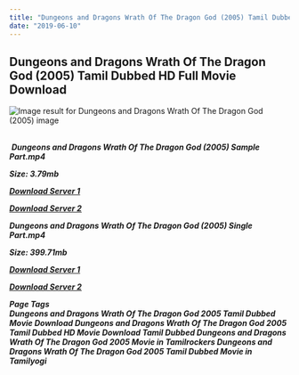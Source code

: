 ```yaml
---
title: "Dungeons and Dragons Wrath Of The Dragon God (2005) Tamil Dubbed HD Full Movie Download"
date: "2019-06-10"
---
```


## Dungeons and Dragons Wrath Of The Dragon God (2005) Tamil Dubbed HD Full Movie Download

![Image result for Dungeons and Dragons Wrath Of The Dragon God (2005)  image](https://pics.filmaffinity.com/dungeons_and_dragons_wrath_of_the_dragon_god_dungeons_dragons_2_the_elemental_might-386421755-large.jpg) 

 _**Dungeons and Dragons Wrath Of The Dragon God (2005) Sample Part.mp4**_

_**Size: 3.79mb**_

[_**Download Server 1**_](http://du.wetransfer.vip/files/Tamil{c159298fb141cbadc7232f68964181f47c3dba5abf1fc31c2462b14f0846cd70}20Dubbed{c159298fb141cbadc7232f68964181f47c3dba5abf1fc31c2462b14f0846cd70}20Movies/Tamil{c159298fb141cbadc7232f68964181f47c3dba5abf1fc31c2462b14f0846cd70}20Dubbed{c159298fb141cbadc7232f68964181f47c3dba5abf1fc31c2462b14f0846cd70}20Collections/Dungeons{c159298fb141cbadc7232f68964181f47c3dba5abf1fc31c2462b14f0846cd70}20and{c159298fb141cbadc7232f68964181f47c3dba5abf1fc31c2462b14f0846cd70}20Dragons{c159298fb141cbadc7232f68964181f47c3dba5abf1fc31c2462b14f0846cd70}20Duology{c159298fb141cbadc7232f68964181f47c3dba5abf1fc31c2462b14f0846cd70}20Collections/Dungeons{c159298fb141cbadc7232f68964181f47c3dba5abf1fc31c2462b14f0846cd70}20and{c159298fb141cbadc7232f68964181f47c3dba5abf1fc31c2462b14f0846cd70}20Dragons{c159298fb141cbadc7232f68964181f47c3dba5abf1fc31c2462b14f0846cd70}20Wrath{c159298fb141cbadc7232f68964181f47c3dba5abf1fc31c2462b14f0846cd70}20Of{c159298fb141cbadc7232f68964181f47c3dba5abf1fc31c2462b14f0846cd70}20The{c159298fb141cbadc7232f68964181f47c3dba5abf1fc31c2462b14f0846cd70}20Dragon{c159298fb141cbadc7232f68964181f47c3dba5abf1fc31c2462b14f0846cd70}20God{c159298fb141cbadc7232f68964181f47c3dba5abf1fc31c2462b14f0846cd70}20(2005)/Dungeons{c159298fb141cbadc7232f68964181f47c3dba5abf1fc31c2462b14f0846cd70}20and{c159298fb141cbadc7232f68964181f47c3dba5abf1fc31c2462b14f0846cd70}20Dragons{c159298fb141cbadc7232f68964181f47c3dba5abf1fc31c2462b14f0846cd70}20Wrath{c159298fb141cbadc7232f68964181f47c3dba5abf1fc31c2462b14f0846cd70}20Of{c159298fb141cbadc7232f68964181f47c3dba5abf1fc31c2462b14f0846cd70}20The{c159298fb141cbadc7232f68964181f47c3dba5abf1fc31c2462b14f0846cd70}20Dragon{c159298fb141cbadc7232f68964181f47c3dba5abf1fc31c2462b14f0846cd70}20God{c159298fb141cbadc7232f68964181f47c3dba5abf1fc31c2462b14f0846cd70}20(2005){c159298fb141cbadc7232f68964181f47c3dba5abf1fc31c2462b14f0846cd70}20Sample{c159298fb141cbadc7232f68964181f47c3dba5abf1fc31c2462b14f0846cd70}20HD.mp4)

[_**Download Server 2**_](http://du.wetransfer.vip/files/Tamil{c159298fb141cbadc7232f68964181f47c3dba5abf1fc31c2462b14f0846cd70}20Dubbed{c159298fb141cbadc7232f68964181f47c3dba5abf1fc31c2462b14f0846cd70}20Movies/Tamil{c159298fb141cbadc7232f68964181f47c3dba5abf1fc31c2462b14f0846cd70}20Dubbed{c159298fb141cbadc7232f68964181f47c3dba5abf1fc31c2462b14f0846cd70}20Collections/Dungeons{c159298fb141cbadc7232f68964181f47c3dba5abf1fc31c2462b14f0846cd70}20and{c159298fb141cbadc7232f68964181f47c3dba5abf1fc31c2462b14f0846cd70}20Dragons{c159298fb141cbadc7232f68964181f47c3dba5abf1fc31c2462b14f0846cd70}20Duology{c159298fb141cbadc7232f68964181f47c3dba5abf1fc31c2462b14f0846cd70}20Collections/Dungeons{c159298fb141cbadc7232f68964181f47c3dba5abf1fc31c2462b14f0846cd70}20and{c159298fb141cbadc7232f68964181f47c3dba5abf1fc31c2462b14f0846cd70}20Dragons{c159298fb141cbadc7232f68964181f47c3dba5abf1fc31c2462b14f0846cd70}20Wrath{c159298fb141cbadc7232f68964181f47c3dba5abf1fc31c2462b14f0846cd70}20Of{c159298fb141cbadc7232f68964181f47c3dba5abf1fc31c2462b14f0846cd70}20The{c159298fb141cbadc7232f68964181f47c3dba5abf1fc31c2462b14f0846cd70}20Dragon{c159298fb141cbadc7232f68964181f47c3dba5abf1fc31c2462b14f0846cd70}20God{c159298fb141cbadc7232f68964181f47c3dba5abf1fc31c2462b14f0846cd70}20(2005)/Dungeons{c159298fb141cbadc7232f68964181f47c3dba5abf1fc31c2462b14f0846cd70}20and{c159298fb141cbadc7232f68964181f47c3dba5abf1fc31c2462b14f0846cd70}20Dragons{c159298fb141cbadc7232f68964181f47c3dba5abf1fc31c2462b14f0846cd70}20Wrath{c159298fb141cbadc7232f68964181f47c3dba5abf1fc31c2462b14f0846cd70}20Of{c159298fb141cbadc7232f68964181f47c3dba5abf1fc31c2462b14f0846cd70}20The{c159298fb141cbadc7232f68964181f47c3dba5abf1fc31c2462b14f0846cd70}20Dragon{c159298fb141cbadc7232f68964181f47c3dba5abf1fc31c2462b14f0846cd70}20God{c159298fb141cbadc7232f68964181f47c3dba5abf1fc31c2462b14f0846cd70}20(2005){c159298fb141cbadc7232f68964181f47c3dba5abf1fc31c2462b14f0846cd70}20Sample{c159298fb141cbadc7232f68964181f47c3dba5abf1fc31c2462b14f0846cd70}20HD.mp4)

_**Dungeons and Dragons Wrath Of The Dragon God (2005) Single Part.mp4**_

_**Size: 399.71mb**_

[_**Download Server 1**_](http://du.wetransfer.vip/files/Tamil{c159298fb141cbadc7232f68964181f47c3dba5abf1fc31c2462b14f0846cd70}20Dubbed{c159298fb141cbadc7232f68964181f47c3dba5abf1fc31c2462b14f0846cd70}20Movies/Tamil{c159298fb141cbadc7232f68964181f47c3dba5abf1fc31c2462b14f0846cd70}20Dubbed{c159298fb141cbadc7232f68964181f47c3dba5abf1fc31c2462b14f0846cd70}20Collections/Dungeons{c159298fb141cbadc7232f68964181f47c3dba5abf1fc31c2462b14f0846cd70}20and{c159298fb141cbadc7232f68964181f47c3dba5abf1fc31c2462b14f0846cd70}20Dragons{c159298fb141cbadc7232f68964181f47c3dba5abf1fc31c2462b14f0846cd70}20Duology{c159298fb141cbadc7232f68964181f47c3dba5abf1fc31c2462b14f0846cd70}20Collections/Dungeons{c159298fb141cbadc7232f68964181f47c3dba5abf1fc31c2462b14f0846cd70}20and{c159298fb141cbadc7232f68964181f47c3dba5abf1fc31c2462b14f0846cd70}20Dragons{c159298fb141cbadc7232f68964181f47c3dba5abf1fc31c2462b14f0846cd70}20Wrath{c159298fb141cbadc7232f68964181f47c3dba5abf1fc31c2462b14f0846cd70}20Of{c159298fb141cbadc7232f68964181f47c3dba5abf1fc31c2462b14f0846cd70}20The{c159298fb141cbadc7232f68964181f47c3dba5abf1fc31c2462b14f0846cd70}20Dragon{c159298fb141cbadc7232f68964181f47c3dba5abf1fc31c2462b14f0846cd70}20God{c159298fb141cbadc7232f68964181f47c3dba5abf1fc31c2462b14f0846cd70}20(2005)/Dungeons{c159298fb141cbadc7232f68964181f47c3dba5abf1fc31c2462b14f0846cd70}20and{c159298fb141cbadc7232f68964181f47c3dba5abf1fc31c2462b14f0846cd70}20Dragons{c159298fb141cbadc7232f68964181f47c3dba5abf1fc31c2462b14f0846cd70}20Wrath{c159298fb141cbadc7232f68964181f47c3dba5abf1fc31c2462b14f0846cd70}20Of{c159298fb141cbadc7232f68964181f47c3dba5abf1fc31c2462b14f0846cd70}20The{c159298fb141cbadc7232f68964181f47c3dba5abf1fc31c2462b14f0846cd70}20Dragon{c159298fb141cbadc7232f68964181f47c3dba5abf1fc31c2462b14f0846cd70}20God{c159298fb141cbadc7232f68964181f47c3dba5abf1fc31c2462b14f0846cd70}20(2005){c159298fb141cbadc7232f68964181f47c3dba5abf1fc31c2462b14f0846cd70}20Single{c159298fb141cbadc7232f68964181f47c3dba5abf1fc31c2462b14f0846cd70}20Part{c159298fb141cbadc7232f68964181f47c3dba5abf1fc31c2462b14f0846cd70}20HD.mp4)

[_**Download Server 2**_](http://du.wetransfer.vip/files/Tamil{c159298fb141cbadc7232f68964181f47c3dba5abf1fc31c2462b14f0846cd70}20Dubbed{c159298fb141cbadc7232f68964181f47c3dba5abf1fc31c2462b14f0846cd70}20Movies/Tamil{c159298fb141cbadc7232f68964181f47c3dba5abf1fc31c2462b14f0846cd70}20Dubbed{c159298fb141cbadc7232f68964181f47c3dba5abf1fc31c2462b14f0846cd70}20Collections/Dungeons{c159298fb141cbadc7232f68964181f47c3dba5abf1fc31c2462b14f0846cd70}20and{c159298fb141cbadc7232f68964181f47c3dba5abf1fc31c2462b14f0846cd70}20Dragons{c159298fb141cbadc7232f68964181f47c3dba5abf1fc31c2462b14f0846cd70}20Duology{c159298fb141cbadc7232f68964181f47c3dba5abf1fc31c2462b14f0846cd70}20Collections/Dungeons{c159298fb141cbadc7232f68964181f47c3dba5abf1fc31c2462b14f0846cd70}20and{c159298fb141cbadc7232f68964181f47c3dba5abf1fc31c2462b14f0846cd70}20Dragons{c159298fb141cbadc7232f68964181f47c3dba5abf1fc31c2462b14f0846cd70}20Wrath{c159298fb141cbadc7232f68964181f47c3dba5abf1fc31c2462b14f0846cd70}20Of{c159298fb141cbadc7232f68964181f47c3dba5abf1fc31c2462b14f0846cd70}20The{c159298fb141cbadc7232f68964181f47c3dba5abf1fc31c2462b14f0846cd70}20Dragon{c159298fb141cbadc7232f68964181f47c3dba5abf1fc31c2462b14f0846cd70}20God{c159298fb141cbadc7232f68964181f47c3dba5abf1fc31c2462b14f0846cd70}20(2005)/Dungeons{c159298fb141cbadc7232f68964181f47c3dba5abf1fc31c2462b14f0846cd70}20and{c159298fb141cbadc7232f68964181f47c3dba5abf1fc31c2462b14f0846cd70}20Dragons{c159298fb141cbadc7232f68964181f47c3dba5abf1fc31c2462b14f0846cd70}20Wrath{c159298fb141cbadc7232f68964181f47c3dba5abf1fc31c2462b14f0846cd70}20Of{c159298fb141cbadc7232f68964181f47c3dba5abf1fc31c2462b14f0846cd70}20The{c159298fb141cbadc7232f68964181f47c3dba5abf1fc31c2462b14f0846cd70}20Dragon{c159298fb141cbadc7232f68964181f47c3dba5abf1fc31c2462b14f0846cd70}20God{c159298fb141cbadc7232f68964181f47c3dba5abf1fc31c2462b14f0846cd70}20(2005){c159298fb141cbadc7232f68964181f47c3dba5abf1fc31c2462b14f0846cd70}20Single{c159298fb141cbadc7232f68964181f47c3dba5abf1fc31c2462b14f0846cd70}20Part{c159298fb141cbadc7232f68964181f47c3dba5abf1fc31c2462b14f0846cd70}20HD.mp4)

_**Page Tags  
Dungeons and Dragons Wrath Of The Dragon God 2005 Tamil Dubbed Movie Download Dungeons and Dragons Wrath Of The Dragon God 2005 Tamil Dubbed HD Movie Download Tamil Dubbed Dungeons and Dragons Wrath Of The Dragon God 2005 Movie in Tamilrockers Dungeons and Dragons Wrath Of The Dragon God 2005 Tamil Dubbed Movie in Tamilyogi**_
